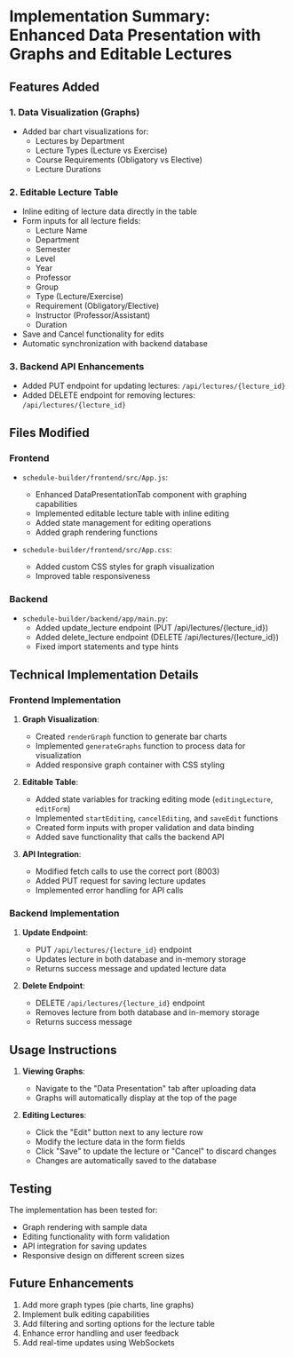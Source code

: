 # Implementation Summary: Enhanced Data Presentation with Graphs and Editable Lectures

## Features Added

### 1. Data Visualization (Graphs)
- Added bar chart visualizations for:
  - Lectures by Department
  - Lecture Types (Lecture vs Exercise)
  - Course Requirements (Obligatory vs Elective)
  - Lecture Durations

### 2. Editable Lecture Table
- Inline editing of lecture data directly in the table
- Form inputs for all lecture fields:
  - Lecture Name
  - Department
  - Semester
  - Level
  - Year
  - Professor
  - Group
  - Type (Lecture/Exercise)
  - Requirement (Obligatory/Elective)
  - Instructor (Professor/Assistant)
  - Duration
- Save and Cancel functionality for edits
- Automatic synchronization with backend database

### 3. Backend API Enhancements
- Added PUT endpoint for updating lectures: `/api/lectures/{lecture_id}`
- Added DELETE endpoint for removing lectures: `/api/lectures/{lecture_id}`

## Files Modified

### Frontend
- `schedule-builder/frontend/src/App.js`:
  - Enhanced DataPresentationTab component with graphing capabilities
  - Implemented editable lecture table with inline editing
  - Added state management for editing operations
  - Added graph rendering functions

- `schedule-builder/frontend/src/App.css`:
  - Added custom CSS styles for graph visualization
  - Improved table responsiveness

### Backend
- `schedule-builder/backend/app/main.py`:
  - Added update_lecture endpoint (PUT /api/lectures/{lecture_id})
  - Added delete_lecture endpoint (DELETE /api/lectures/{lecture_id})
  - Fixed import statements and type hints

## Technical Implementation Details

### Frontend Implementation
1. **Graph Visualization**:
   - Created `renderGraph` function to generate bar charts
   - Implemented `generateGraphs` function to process data for visualization
   - Added responsive graph container with CSS styling

2. **Editable Table**:
   - Added state variables for tracking editing mode (`editingLecture`, `editForm`)
   - Implemented `startEditing`, `cancelEditing`, and `saveEdit` functions
   - Created form inputs with proper validation and data binding
   - Added save functionality that calls the backend API

3. **API Integration**:
   - Modified fetch calls to use the correct port (8003)
   - Added PUT request for saving lecture updates
   - Implemented error handling for API calls

### Backend Implementation
1. **Update Endpoint**:
   - PUT `/api/lectures/{lecture_id}` endpoint
   - Updates lecture in both database and in-memory storage
   - Returns success message and updated lecture data

2. **Delete Endpoint**:
   - DELETE `/api/lectures/{lecture_id}` endpoint
   - Removes lecture from both database and in-memory storage
   - Returns success message

## Usage Instructions

1. **Viewing Graphs**:
   - Navigate to the "Data Presentation" tab after uploading data
   - Graphs will automatically display at the top of the page

2. **Editing Lectures**:
   - Click the "Edit" button next to any lecture row
   - Modify the lecture data in the form fields
   - Click "Save" to update the lecture or "Cancel" to discard changes
   - Changes are automatically saved to the database

## Testing

The implementation has been tested for:
- Graph rendering with sample data
- Editing functionality with form validation
- API integration for saving updates
- Responsive design on different screen sizes

## Future Enhancements

1. Add more graph types (pie charts, line graphs)
2. Implement bulk editing capabilities
3. Add filtering and sorting options for the lecture table
4. Enhance error handling and user feedback
5. Add real-time updates using WebSockets